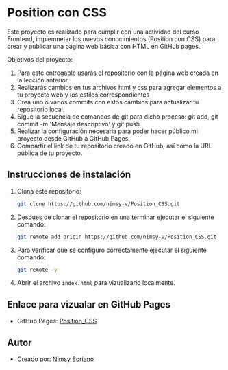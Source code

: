# Position con CSS

Este proyecto es realizado para cumplir con una actividad del curso Frontend, implemnetar los nuevos conocimientos (Position con CSS) para crear y publicar una página web básica con HTML en GitHub pages.

Objetivos del proyecto:

1. Para este entregable usarás el repositorio con la página web creada en la lección anterior.
2. Realizarás cambios en tus archivos html y css para agregar elementos a tu proyecto web y los estilos correspondientes
3. Crea uno o varios commits con estos cambios para actualizar tu repositorio local.
4. Sigue la secuencia de comandos de git para dicho proceso: git add, git commit -m 'Mensaje descriptivo' y git push
5. Realizar la configuración necesaria para poder hacer público mi proyecto desde GitHub a GitHub Pages.
6. Compartir el link de tu repositorio creado en GitHub, así como la URL pública de tu proyecto.

## Instrucciones de instalación

1. Clona este repositorio:

   ```bash
   git clone https://github.com/nimsy-v/Position_CSS.git
   ```

2. Despues de clonar el repositorio en una terminar ejecutar el siguiente comando:

   ```bash
   git remote add origin https://github.com/nimsy-v/Position_CSS.git
   ```

3. Para verificar que se configuro correctamente ejecutar el siguiente comando:

   ```bash
   git remote -v
   ```

4. Abrir el archivo `index.html` para vizualizarlo localmente.

## Enlace para vizualar en GitHub Pages

- GitHub Pages: [Position_CSS](https://nimsy-v.github.io/Position_CSS/)

## Autor

- Creado por: [Nimsy Soriano](https://github.com/nimsy-v)

